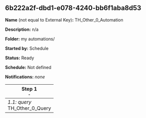 ## 6b222a2f-dbd1-e078-4240-bb6f1aba8d53

**Name** (not equal to External Key)**:** TH_Other_0_Automation

**Description:** n/a

**Folder:** my automations/

**Started by:** Schedule

**Status:** Ready

**Schedule:** Not defined

**Notifications:** _none_


| Step 1<br>_<small>-</small>_ |
| --- |
| _1.1: query_<br>TH_Other_0_Query |

